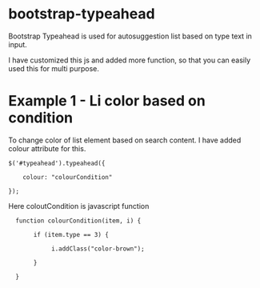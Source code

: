 # bootstrap-typeahead
Bootstrap Typeahead is used for autosuggestion list based on type text in input. 

I have customized this js and added more function, so that you can easily used this for multi purpose.

# Example 1 - Li color based on condition

To change color of list element based on search content. I have added colour attribute for this. 

    $('#typeahead').typeahead({

        colour: "colourCondition"

    });

Here coloutCondition is javascript function

      function colourCondition(item, i) {

           if (item.type == 3) {

                i.addClass("color-brown");
    
           }
   
      }
